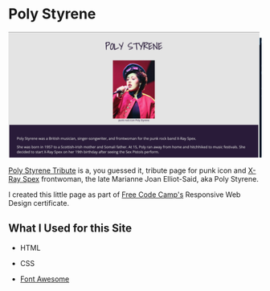 # Poly Styrene

![Poly Styrene](img/screenshot.png)

[Poly Styrene Tribute](https://bealearnscode.github.io/poly-styrene-tribute/) is a, you guessed it, tribute page for punk icon and [X-Ray Spex](https://www.x-rayspex.com/) frontwoman, the late  Marianne Joan Elliot-Said, aka Poly Styrene.

I created this little page as part of [Free Code Camp's](https://www.freecodecamp.org/) Responsive Web Design certificate.

## What I Used for this Site

- HTML
- CSS

- [Font Awesome](https://fontawesome.com/)
